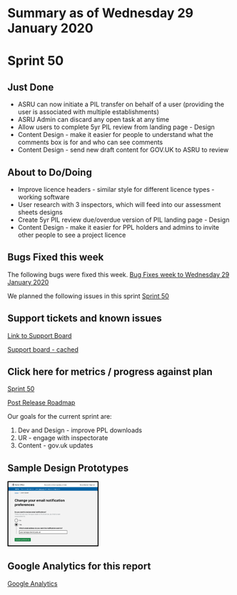 # Summary as of Wednesday 29 January 2020 

# Sprint 50

## Just Done
* ASRU can now initiate a PIL transfer on behalf of a user (providing the user is associated with multiple establishments)
* ASRU Admin can discard any open task at any time
* Allow users to complete 5yr PIL review from landing page - Design
* Content Design - make it easier for people to understand what the comments box is for and who can see comments
* Content Design - send new draft content for GOV.UK to ASRU to review

## About to Do/Doing
* Improve licence headers - similar style for different licence types - working software
* User research with 3 inspectors, which will feed into our assessment sheets designs 
* Create 5yr PIL review due/overdue version of PIL landing page - Design
* Content Design - make it easier for PPL holders and admins to invite other people to see a project licence

## Bugs Fixed this week
The following bugs were fixed this week.
[Bug Fixes week to Wednesday 29 January 2020](graphs/bugs29012020.png)

We planned the following issues in this sprint 
[Sprint 50](graphs/sprint29012020.png)

## Support tickets and known issues
[Link to Support Board](https://collaboration.homeoffice.gov.uk/jira/secure/RapidBoard.jspa?rapidView=1717&selectedIssue=ASSB-253)

[Support board - cached](graphs/supportBoard29012020.png)

## Click here for metrics / progress against plan
[Sprint 50](graphs/progress29012020.png)

[Post Release Roadmap](graphs/roadmap29012020.png)

Our goals for the current sprint are:
1. Dev and Design - improve PPL downloads 
2. UR - engage with inspectorate 
3. Content - gov.uk updates

## Sample Design Prototypes
<a href="graphs/proto1_29012020.png"><img src="graphs/proto1_29012020.png" alt="HTML5 Icon" width="200" style="border:2px solid black"></a>
<br>


## Google Analytics for this report
[Google Analytics](graphs/GA29012020.png)

